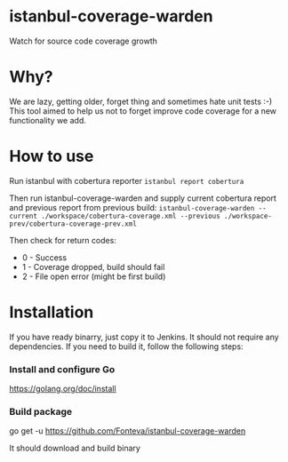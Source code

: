 # istanbul-coverage-warden
Watch for source code coverage growth
# Why?
We are lazy, getting older, forget thing and sometimes hate unit tests :-) This tool aimed to help us not to forget improve code coverage for a new functionality we add.

# How to use
Run istanbul with cobertura reporter `istanbul report cobertura`

Then run istanbul-coverage-warden and supply current cobertura report and previous report from previous build:
```istanbul-coverage-warden --current ./workspace/cobertura-coverage.xml --previous ./workspace-prev/cobertura-coverage-prev.xml```

Then check for return codes:
* 0 - Success
* 1 - Coverage dropped, build should fail
* 2 - File open error (might be first build)

# Installation

If you have ready binarry, just copy it to Jenkins. It should not require any dependencies. If you need to build it, follow the following steps:

### Install and configure Go
https://golang.org/doc/install

### Build package
go get -u https://github.com/Fonteva/istanbul-coverage-warden

It should download and build binary
